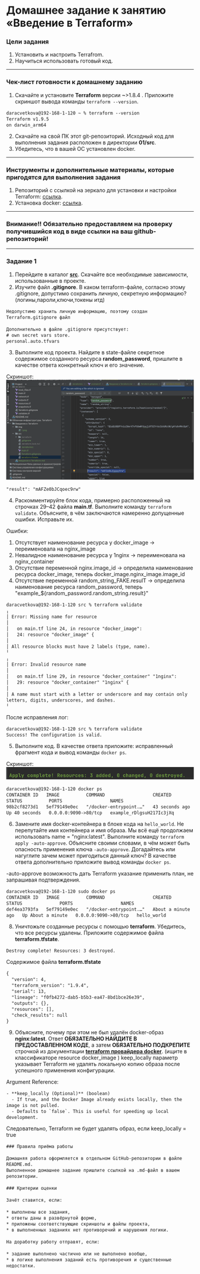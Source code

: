 # Домашнее задание к занятию «Введение в Terraform»

### Цели задания

1. Установить и настроить Terrafrom.
2. Научиться использовать готовый код.

------

### Чек-лист готовности к домашнему заданию

1. Скачайте и установите **Terraform** версии ~>1.8.4 . Приложите скриншот вывода команды ```terraform --version```.
```text
daracvetkova@192-168-1-120 ~ % terraform --version
Terraform v1.9.5
on darwin_arm64
```
2. Скачайте на свой ПК этот git-репозиторий. Исходный код для выполнения задания расположен в директории **01/src**.
3. Убедитесь, что в вашей ОС установлен docker.

------

### Инструменты и дополнительные материалы, которые пригодятся для выполнения задания

1. Репозиторий с ссылкой на зеркало для установки и настройки Terraform: [ссылка](https://github.com/netology-code/devops-materials).
2. Установка docker: [ссылка](https://docs.docker.com/engine/install/ubuntu/).
------
### Внимание!! Обязательно предоставляем на проверку получившийся код в виде ссылки на ваш github-репозиторий!
------

### Задание 1

1. Перейдите в каталог [**src**](https://github.com/netology-code/ter-homeworks/tree/main/01/src). Скачайте все необходимые зависимости, использованные в проекте.
2. Изучите файл **.gitignore**. В каком terraform-файле, согласно этому .gitignore, допустимо сохранить личную, секретную информацию?(логины,пароли,ключи,токены итд)
```text
Недопустимо хранить личную информацию, поэтому создан Terraform.gitignore файл

Дополнительно в файле .gitignore присутствует:
# own secret vars store.
personal.auto.tfvars

```
3. Выполните код проекта. Найдите  в state-файле секретное содержимое созданного ресурса **random_password**, пришлите в качестве ответа конкретный ключ и его значение.

Скриншот:
![](img/1.png)

```text
"result": "mAFZe0bJCqoec9rw"
```

4. Раскомментируйте блок кода, примерно расположенный на строчках 29–42 файла **main.tf**.
   Выполните команду ```terraform validate```. Объясните, в чём заключаются намеренно допущенные ошибки. Исправьте их.

Ошибки:
1. Отсутствует наименование ресурса у docker_image -> переименовала на nginx_image
2. Невалидное наименование ресурса у 1nginx -> переименовала на nginx_container
3. Отсутствие переменной nginx.image_id -> определила наименование ресурса docker_image, теперь docker_image.nginx_image.image_id
4. Отсутствие переменной random_string_FAKE.resulT -> определила наименование ресурса random_password, теперь "example_${random_password.random_string.result}"

```text
daracvetkova@192-168-1-120 src % terraform validate
╷
│ Error: Missing name for resource
│ 
│   on main.tf line 24, in resource "docker_image":
│   24: resource "docker_image" {
│ 
│ All resource blocks must have 2 labels (type, name).
╵
╷
│ Error: Invalid resource name
│ 
│   on main.tf line 29, in resource "docker_container" "1nginx":
│   29: resource "docker_container" "1nginx" {
│ 
│ A name must start with a letter or underscore and may contain only letters, digits, underscores, and dashes.
╵
```

После исправления лог:
```text
daracvetkova@192-168-1-120 src % terraform validate
Success! The configuration is valid.
```
5. Выполните код. В качестве ответа приложите: исправленный фрагмент кода и вывод команды ```docker ps```.

Скриншот:
![](img/2.png)

```text
daracvetkova@192-168-1-120 docker ps
CONTAINER ID   IMAGE          COMMAND                  CREATED          STATUS          PORTS                  NAMES
98b2cf8273d1   5ef79149e0ec   "/docker-entrypoint.…"   43 seconds ago   Up 40 seconds   0.0.0.0:9090->80/tcp   example_rDlgsuH217Ic3jXq
```
6. Замените имя docker-контейнера в блоке кода на ```hello_world```. Не перепутайте имя контейнера и имя образа. Мы всё ещё продолжаем использовать name = "nginx:latest". Выполните команду ```terraform apply -auto-approve```.
   Объясните своими словами, в чём может быть опасность применения ключа  ```-auto-approve```. Догадайтесь или нагуглите зачем может пригодиться данный ключ? В качестве ответа дополнительно приложите вывод команды ```docker ps```.

-auto-approve возможность дать Terraform указание применить план, не запрашивая подтверждения.


```text
daracvetkova@192-168-1-120 sudo docker ps
CONTAINER ID   IMAGE          COMMAND                  CREATED              STATUS              PORTS                  NAMES
def4ea3793fa   5ef79149e0ec   "/docker-entrypoint.…"   About a minute ago   Up About a minute   0.0.0.0:9090->80/tcp   hello_world
```
8. Уничтожьте созданные ресурсы с помощью **terraform**. Убедитесь, что все ресурсы удалены. Приложите содержимое файла **terraform.tfstate**.
```text
Destroy complete! Resources: 3 destroyed.
```

Содержимое файла **terraform.tfstate**
```text
{
  "version": 4,
  "terraform_version": "1.9.4",
  "serial": 13,
  "lineage": "f0fb4272-dab5-b5b3-ea47-8bd1bce26e39",
  "outputs": {},
  "resources": [],
  "check_results": null
}
```
9. Объясните, почему при этом не был удалён docker-образ **nginx:latest**. Ответ **ОБЯЗАТЕЛЬНО НАЙДИТЕ В ПРЕДОСТАВЛЕННОМ КОДЕ**, а затем **ОБЯЗАТЕЛЬНО ПОДКРЕПИТЕ** строчкой из документации [**terraform провайдера docker**](https://docs.comcloud.xyz/providers/kreuzwerker/docker/latest/docs).  (ищите в классификаторе resource docker_image )
keep_locally параметр указывает Terraform не удалять локальную копию образа после успешного применения конфигурации. 

Argument Reference:

```text
- **keep_locally (Optional)** (boolean)
  - If true, and the Docker Image already exists locally, then the image is not pulled.
  - Defaults to `false`. This is useful for speeding up local development.
```

Cледовательно, Terraform не будет удалять образ, если keep_locally = true

```
### Правила приёма работы

Домашняя работа оформляется в отдельном GitHub-репозитории в файле README.md.   
Выполненное домашнее задание пришлите ссылкой на .md-файл в вашем репозитории.

### Критерии оценки

Зачёт ставится, если:

* выполнены все задания,
* ответы даны в развёрнутой форме,
* приложены соответствующие скриншоты и файлы проекта,
* в выполненных заданиях нет противоречий и нарушения логики.

На доработку работу отправят, если:

* задание выполнено частично или не выполнено вообще,
* в логике выполнения заданий есть противоречия и существенные недостатки. 
